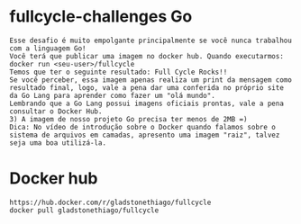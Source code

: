 # fullcycle-challenges Go
    Esse desafio é muito empolgante principalmente se você nunca trabalhou com a linguagem Go!
    Você terá que publicar uma imagem no docker hub. Quando executarmos:
    docker run <seu-user>/fullcycle
    Temos que ter o seguinte resultado: Full Cycle Rocks!!
    Se você perceber, essa imagem apenas realiza um print da mensagem como resultado final, logo, vale a pena dar uma conferida no próprio site da Go Lang para aprender como fazer um "olá mundo".
    Lembrando que a Go Lang possui imagens oficiais prontas, vale a pena consultar o Docker Hub.
    3) A imagem de nosso projeto Go precisa ter menos de 2MB =)
    Dica: No vídeo de introdução sobre o Docker quando falamos sobre o sistema de arquivos em camadas, apresento uma imagem "raiz", talvez seja uma boa utilizá-la.

# Docker hub
    https://hub.docker.com/r/gladstonethiago/fullcycle
    docker pull gladstonethiago/fullcycle